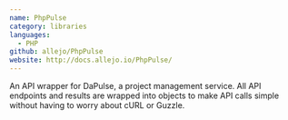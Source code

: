 ```yaml
---
name: PhpPulse
category: libraries
languages:
  - PHP
github: allejo/PhpPulse
website: http://docs.allejo.io/PhpPulse/
---
```


An API wrapper for DaPulse, a project management service. All API endpoints and results are wrapped into objects to make API calls simple without having to worry about cURL or Guzzle.

